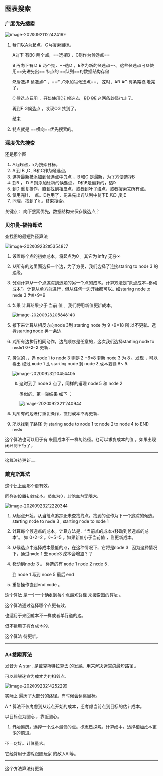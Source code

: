 ﻿
## 图表搜索

### 广度优先搜索

![image-20200921122424199](http://img.yayi.site/csdn/facbff647a9753a986b3b7dda097a55f.png-watermaskStyle)

1. 我们以A为起点，G为搜索目标。

   A向下 有BC 两个点，==选择B ，C则作为候选点==

   B 再向下有 D E 两个先，==选D ，E作为新的候选点==。这些候选点可以使用==先进先出== 特点的   ==队列==的数据结构存储

   然后选择 候选点C 。==F ,G添加进候选点==。 这时，AB AC 两条路径 走完了，

   C 候选点已用 ，开始使用DE 候选点，BD BE 这两条路径也走了。

   再到F  G候选点 ，发现CG 找到了。 

   结束

2. 特点就是 ==横向==优先搜索的。

### 深度优先搜索

还是那个图

1. A为起点，k为搜索目标。
2. A 到 B   ,C ,  B和C作为候选点。
3. 选择最新被添加到候选点中的点 ，B 和C 是最新，为了方便选择B 
4. 到B ， D    E 则添加进新的候选点，  D和E是最新的，选D
5. 到D 重复操作，直到找到相应点，或者到叶子结点，或者搜索完所有点。
6. 使用完H，I 点。D也用了，先进先出的队列中剩下E 和C  ,到E 
7. 同理，找到了k 。结束搜索。 

关键点： 向下搜索优先，数据结构来保存候选点？

### 贝尔曼-福特算法

查找图的最短路径算法

![image-20200923205354827](http://img.yayi.site/csdn/3fd022c1e263e944e37603f067a68a13.png-watermaskStyle)

1. 设置每个点的初始成本。将起点为0 ，其它为 infty 无穷∞

2. 从所有的边里面选择一个边，为了方便，我们选择了连接staring to node 3 的边缘。

3. 分别计算从一个点追踪到选定的另一个点的成本。计算方法是“原点成本+移动成本”。计算从单方向进行，但从任何一边开始都可以。如staring node to node 3 为0+9=9

4. 如果 计算结果少于 当前 值 ，我们将用新值更新成本。

   ![image-20200923205848140](http://img.yayi.site/csdn/c7e2e8936acb6e2985622ec348499221.png-watermaskStyle)

5. 接下来计算从相反方向node 3到 starting node  为 9 +9=18 所 以不更新。选择starting node 另一条边

6. 对所有边执行相同动作，边的顺序是任意的，这次我们选择starting node to node1  0+2=2  更新，

7. 类似的，，选 node 1  to node 3  则是 2 +6=8 更新 node 3 为 8 。发现 ，可以看出 经过 node 1 比 starting node 到 node 3 成本要低 8< 9.

   ![image-20200923210454405](http://img.yayi.site/csdn/2b89316f8cce2ec79e8ab179f858df22.png-watermaskStyle)

   8. 这时到了 node 3 点了，同样的道理 node 5 和 node 2 

      类似的。第一轮结果 如下 ：

      ![image-20200923211240944](http://img.yayi.site/csdn/380e61ec61dd257acada06f3bc8d020d.png-watermaskStyle)

9. 对所有的边进行重复操作，直到成本不再更新。
10. 所以找到了路径 为 staring node  to node 1 to node 2  to node 4 to END node 

这个算法也可以用于有 来回成本不一样的路径。也可以求负成本的值 。如果出现闭环则不行了。

---

这算法待更新.....

### 戴克斯算法 

这个比上面那个更有效。

同样的设置初始成本。起点为0，其他点为无限大。

![image-20200923212220344](http://img.yayi.site/csdn/7c96658d2da343e3b1b2e689307e8b9b.png-watermaskStyle)

1. 从起点开始。从当前点追踪还未查找的点。找到的点作为下一个追踪的候选。 starting  node   to node 3 ,  starting node to node 1

2.   计算每个候选点的成本。计算方法是，“当前点的成本+移动到候选点的成本”。 如 0+2=2 。0+5=5  。如果新值小于当前值 ，则更新成本。

3. 从候选点中选择成本最低的点，在这种情况下。它将是node 3 . 因为这种情况下，通过node 1 去 node3 成本会增加？？

4. 移动到node 3 。 候选的有 node 1 node 2 node 5 .

   到 node 1  再到 node  5 最后 end

5. 重复操作直到end node  。

这个算法 是一个一个确定到每个点最短路径 来搜索图的算法 。

这个算法通过选择哪个点更有效。

也适用于来回成本不一样或者单行道的边。

但不适用于有负成本的。

这个算法 待更新。

---

### A*搜索算法 

发音为 A star  . 是戴克斯特拉算法 的发展。用来解决迷宫的最短路径 。

可以理解迷宫为成本为的相邻点。

![image-20200923214252299](http://img.yayi.site/csdn/fa8627de27eda6b6e6dff105789c3bd9.png-watermaskStyle)

实际上 遍历了大部分的路径。有时候会远离目标。

A * 算法不仅考虑到从起点开始的成本，还考虑当前点到目标的估计成本。

以目标点为圆心 ，靠近圆心。

1. 开始遍历。选择一个成本最低的点。标志已探索。计算成本。选择相加成本更少的前进。

不一定好。计算量大。

它经常用于游戏跟随玩家 的敌人AI等。

----

这个方法算法待更新
